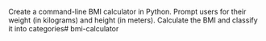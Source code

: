 Create a command-line BMI calculator in Python. Prompt users for their weight (in kilograms) and height (in meters). Calculate the BMI and classify it into categories# bmi-calculator
